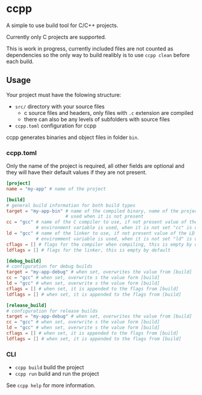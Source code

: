 # ccpp

A simple to use build tool for C/C++ projects.

Currently only C projects are supported.

This is work in progress, currently included files are not counted as
dependencies so the only way to build realibly is to use `ccpp clean`
before each build.

## Usage
Your project must have the folowing structure:
- `src/` directory with your source files
    - c source files and headers, only files with `.c` extension are compiled
    - there can also be any levels of subfolders with source files
- `ccpp.toml` configuration for ccpp

ccpp generates binaries and object files in folder `bin`.

### ccpp.toml
Only the name of the project is required, all other fields are optional and
they will have their default values if they are not present.
```toml
[project]
name = "my-app" # name of the project

[build]
# general build information for both build types
target = "my-app-bin" # name of the compiled binary, name of the project is
                      # used when it is not present
cc = "gcc" # name of the C compiler to use, if not present value of the CC
           # environment variable is used, when it is not set "cc" is used
ld = "gcc" # name of the linker to use, if not present value of the LD
           # enviromment variable is used, when it is not set "ld" is used
cflags = [] # flags for the compiler when compiling, this is empty by default
ldflags = [] # flags for the linker, this is empty by default

[debug_build]
# configuration for debug builds
target = "my-app-debug" # when set, overwrites the value from [build]
cc = "gcc" # when set, overwrite s the value form [build]
ld = "gcc" # when set, overwrite s the value form [build]
cflags = [] # when set, it is appended to the flags from [build]
ldflags = [] # when set, it is appended to the flags from [build]

[release_build]
# configuration for release builds
target = "my-app-debug" # when set, overwrites the value from [build]
cc = "gcc" # when set, overwrite s the value form [build]
ld = "gcc" # when set, overwrite s the value form [build]
cflags = [] # when set, it is appended to the flags from [build]
ldflags = [] # when set, it is appended to the flags from [build]
```

### CLI
- `ccpp build` build the project
- `ccpp run` build and run the project

See `ccpp help` for more information.
